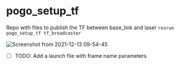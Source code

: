 
# pogo_setup_tf
Repo with files to publish the TF between base_link and laser
`
rosrun pogo_setup_tf tf_broadcaster
`

![Screenshot from 2021-12-13 09-54-45](https://user-images.githubusercontent.com/22964725/146941244-0ded455e-7f56-454c-83a8-eb16b4c7fd64.png)

- [ ] TODO: Add a launch file with frame name parameters
